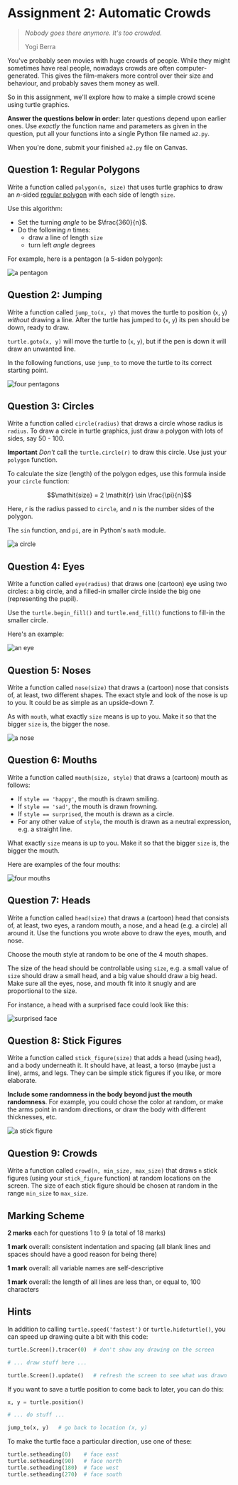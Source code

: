 # Assignment 2: Automatic Crowds

> *Nobody goes there anymore. It's too crowded.*
>
> Yogi Berra

You've probably seen movies with huge crowds of people. While they might
sometimes have real people, nowadays crowds are often computer-generated. This
gives the film-makers more control over their size and behaviour, and probably
saves them money as well.

So in this assignment, we'll explore how to make a simple crowd scene using
turtle graphics.

**Answer the questions below in order**: later questions depend upon earlier
ones. Use *exactly* the function name and parameters as given in the question,
put all your functions into a single Python file named `a2.py`.

When you're done, submit your finished `a2.py` file on Canvas.


## Question 1: Regular Polygons

Write a function called `polygon(n, size)` that uses turtle graphics to draw
an $n$-sided [regular polygon](https://en.wikipedia.org/wiki/Regular_polygon)
with each side of length `size`.

Use this algorithm:

- Set the turning $\mathit{angle}$ to be $\frac{360}{n}$.
- Do the following $n$ times:
	+ draw a line of length `size`
	+ turn left $\mathit{angle}$ degrees

For example, here is a pentagon (a 5-siden polygon):

![a pentagon](pentagon.gif)


## Question 2: Jumping

Write a function called `jump_to(x, y)` that moves the turtle to position
(`x`, `y`) *without* drawing a line. After the turtle has jumped to (`x`, `y`)
its pen should be down, ready to draw.

`turtle.goto(x, y)` will move the turtle to (`x`, `y`), but if the pen is down
it will draw an unwanted line.

In the following functions, use `jump_to` to move the turtle to its correct
starting point.

![four pentagons](fourPentagons.gif)


## Question 3: Circles

Write a function called `circle(radius)` that draws a circle whose radius is
`radius`. To draw a circle in turtle graphics, just draw a polygon with lots
of sides, say 50 - 100.

**Important** *Don't* call the `turtle.circle(r)` to draw this circle. Use
just your `polygon` function.

To calculate the size (length) of the polygon edges, use this formula inside
your `circle` function:

$$\mathit{size} = 2 \mathit{r} \sin \frac{\pi}{n}$$

Here, $r$ is the radius passed to `circle`, and $n$ is the number sides of the
polygon.

The `sin` function, and `pi`, are in Python's `math` module.

![a circle](circle.gif)


## Question 4: Eyes

Write a function called `eye(radius)` that draws one (cartoon) eye using two
circles: a big circle, and a filled-in smaller circle inside the big one
(representing the pupil).

Use the `turtle.begin_fill()` and `turtle.end_fill()` functions to fill-in the
smaller circle.

Here's an example:

![an eye](eye.gif)


## Question 5: Noses

Write a function called `nose(size)` that draws a (cartoon) nose that consists
of, at least, two different shapes. The exact style and look of the nose is up
to you. It could be as simple as an upside-down 7.

As with `mouth`, what exactly `size` means is up to you. Make it so that the
bigger `size` is, the bigger the nose.

![a nose](nose.gif)


## Question 6: Mouths

Write a function called `mouth(size, style)` that draws a (cartoon) mouth as
follows:

- If `style == 'happy'`, the mouth is drawn smiling. 
- If `style == 'sad'`, the mouth is drawn frowning.
- If `style == surprised`, the mouth is drawn as a circle.
- For any other value of `style`, the mouth is drawn as a neutral expression,
  e.g. a straight line.

What exactly `size` means is up to you. Make it so that the bigger `size` is,
the bigger the mouth.

Here are examples of the four mouths:

![four mouths](mouths.gif)


## Question 7: Heads

Write a function called `head(size)` that draws a (cartoon) head that consists
of, at least, two eyes, a random mouth, a nose, and a head (e.g. a circle) all
around it. Use the functions you wrote above to draw the eyes, mouth, and
nose.

Choose the mouth style at random to be one of the 4 mouth shapes.

The size of the head should be controllable using `size`, e.g. a small value
of `size` should draw a small head, and a big value should draw a big head.
Make sure all the eyes, nose, and mouth fit into it snugly and are
proportional to the size.

For instance, a head with a surprised face could look like this:

![surprised face](surprised.gif)


## Question 8: Stick Figures

Write a function called `stick_figure(size)` that adds a head (using `head`),
and a body underneath it. It should have, at least, a torso (maybe just a
line), arms, and legs. They can be simple stick figures if you like, or more
elaborate.

**Include some randomness in the body beyond just the mouth randomness**. For
example, you could chose the color at random, or make the arms point in random
directions, or draw the body with different thicknesses, etc.

![a stick figure](stick_figure.png)


## Question 9: Crowds

Write a function called `crowd(n, min_size, max_size)` that draws `n` stick
figures (using your `stick_figure` function) at random locations on the
screen. The size of each stick figure should be chosen at random in the range
`min_size` to `max_size`.


## Marking Scheme

**2 marks** each for questions 1 to 9 (a total of 18 marks)

**1 mark** overall: consistent indentation and spacing (all blank lines and
spaces should have a good reason for being there)

**1 mark** overall: all variable names are self-descriptive

**1 mark** overall: the length of all lines are less than, or equal to, 100
characters


## Hints

In addition to calling `turtle.speed('fastest')` or `turtle.hideturtle()`, you
can speed up drawing quite a bit with this code:

```python
turtle.Screen().tracer(0)  # don't show any drawing on the screen

# ... draw stuff here ...

turtle.Screen().update()   # refresh the screen to see what was drawn
 ```

If you want to save a turtle position to come back to later, you can do this:

 ```python
 x, y = turtle.position()

 # ... do stuff ...

 jump_to(x, y)   # go back to location (x, y)
 ```

To make the turtle face a particular direction, use one of these:

```python
turtle.setheading(0)    # face east
turtle.setheading(90)   # face north
turtle.setheading(180)  # face west
turtle.setheading(270)  # face south
```
